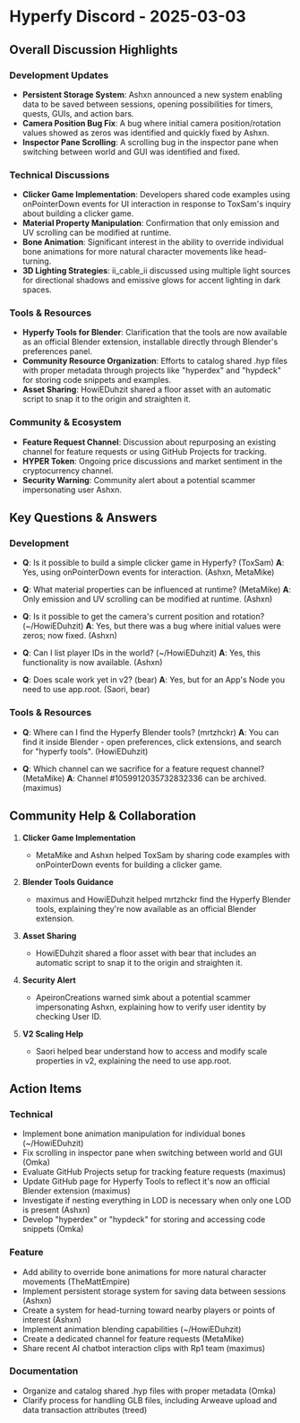 # Hyperfy Discord - 2025-03-03

## Overall Discussion Highlights

### Development Updates
- **Persistent Storage System**: Ashxn announced a new system enabling data to be saved between sessions, opening possibilities for timers, quests, GUIs, and action bars.
- **Camera Position Bug Fix**: A bug where initial camera position/rotation values showed as zeros was identified and quickly fixed by Ashxn.
- **Inspector Pane Scrolling**: A scrolling bug in the inspector pane when switching between world and GUI was identified and fixed.

### Technical Discussions
- **Clicker Game Implementation**: Developers shared code examples using onPointerDown events for UI interaction in response to ToxSam's inquiry about building a clicker game.
- **Material Property Manipulation**: Confirmation that only emission and UV scrolling can be modified at runtime.
- **Bone Animation**: Significant interest in the ability to override individual bone animations for more natural character movements like head-turning.
- **3D Lighting Strategies**: ii_cable_ii discussed using multiple light sources for directional shadows and emissive glows for accent lighting in dark spaces.

### Tools & Resources
- **Hyperfy Tools for Blender**: Clarification that the tools are now available as an official Blender extension, installable directly through Blender's preferences panel.
- **Community Resource Organization**: Efforts to catalog shared .hyp files with proper metadata through projects like "hyperdex" and "hypdeck" for storing code snippets and examples.
- **Asset Sharing**: HowiEDuhzit shared a floor asset with an automatic script to snap it to the origin and straighten it.

### Community & Ecosystem
- **Feature Request Channel**: Discussion about repurposing an existing channel for feature requests or using GitHub Projects for tracking.
- **HYPER Token**: Ongoing price discussions and market sentiment in the cryptocurrency channel.
- **Security Warning**: Community alert about a potential scammer impersonating user Ashxn.

## Key Questions & Answers

### Development
- **Q**: Is it possible to build a simple clicker game in Hyperfy? (ToxSam)
  **A**: Yes, using onPointerDown events for interaction. (Ashxn, MetaMike)

- **Q**: What material properties can be influenced at runtime? (MetaMike)
  **A**: Only emission and UV scrolling can be modified at runtime. (Ashxn)

- **Q**: Is it possible to get the camera's current position and rotation? (~/HowiEDuhzit)
  **A**: Yes, but there was a bug where initial values were zeros; now fixed. (Ashxn)

- **Q**: Can I list player IDs in the world? (~/HowiEDuhzit)
  **A**: Yes, this functionality is now available. (Ashxn)

- **Q**: Does scale work yet in v2? (bear)
  **A**: Yes, but for an App's Node you need to use app.root. (Saori, bear)

### Tools & Resources
- **Q**: Where can I find the Hyperfy Blender tools? (mrtzhckr)
  **A**: You can find it inside Blender - open preferences, click extensions, and search for "hyperfy tools". (HowiEDuhzit)

- **Q**: Which channel can we sacrifice for a feature request channel? (MetaMike)
  **A**: Channel #1059912035732832336 can be archived. (maximus)

## Community Help & Collaboration

1. **Clicker Game Implementation**
   - MetaMike and Ashxn helped ToxSam by sharing code examples with onPointerDown events for building a clicker game.

2. **Blender Tools Guidance**
   - maximus and HowiEDuhzit helped mrtzhckr find the Hyperfy Blender tools, explaining they're now available as an official Blender extension.

3. **Asset Sharing**
   - HowiEDuhzit shared a floor asset with bear that includes an automatic script to snap it to the origin and straighten it.

4. **Security Alert**
   - ApeironCreations warned simk about a potential scammer impersonating Ashxn, explaining how to verify user identity by checking User ID.

5. **V2 Scaling Help**
   - Saori helped bear understand how to access and modify scale properties in v2, explaining the need to use app.root.

## Action Items

### Technical
- Implement bone animation manipulation for individual bones (~/HowiEDuhzit)
- Fix scrolling in inspector pane when switching between world and GUI (Omka)
- Evaluate GitHub Projects setup for tracking feature requests (maximus)
- Update GitHub page for Hyperfy Tools to reflect it's now an official Blender extension (maximus)
- Investigate if nesting everything in LOD is necessary when only one LOD is present (Ashxn)
- Develop "hyperdex" or "hypdeck" for storing and accessing code snippets (Omka)

### Feature
- Add ability to override bone animations for more natural character movements (TheMattEmpire)
- Implement persistent storage system for saving data between sessions (Ashxn)
- Create a system for head-turning toward nearby players or points of interest (Ashxn)
- Implement animation blending capabilities (~/HowiEDuhzit)
- Create a dedicated channel for feature requests (MetaMike)
- Share recent AI chatbot interaction clips with Rp1 team (maximus)

### Documentation
- Organize and catalog shared .hyp files with proper metadata (Omka)
- Clarify process for handling GLB files, including Arweave upload and data transaction attributes (treed)